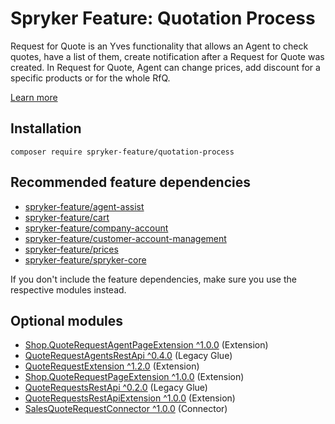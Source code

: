 # Spryker Feature: Quotation Process

Request for Quote is an Yves functionality that allows an Agent to check quotes, have a list of them, create notification after a Request for Quote was created. In Request for Quote, Agent can change prices, add discount for a specific products or for the whole RfQ.

[Learn more](https://docs.spryker.com/docs/scos/user/features/202108.0/quotation-process-feature-overview.html)

## Installation

```
composer require spryker-feature/quotation-process
```

## Recommended feature dependencies
- [spryker-feature/agent-assist](https://github.com/spryker-feature/agent-assist)
- [spryker-feature/cart](https://github.com/spryker-feature/cart)
- [spryker-feature/company-account](https://github.com/spryker-feature/company-account)
- [spryker-feature/customer-account-management](https://github.com/spryker-feature/customer-account-management)
- [spryker-feature/prices](https://github.com/spryker-feature/prices)
- [spryker-feature/spryker-core](https://github.com/spryker-feature/spryker-core)

If you don't include the feature dependencies, make sure you use the respective modules instead.

## Optional modules
- [Shop.QuoteRequestAgentPageExtension ^1.0.0](https://github.com/spryker-shop/quote-request-agent-page-extension) (Extension)
- [QuoteRequestAgentsRestApi ^0.4.0](https://github.com/spryker/quote-request-agents-rest-api) (Legacy Glue)
- [QuoteRequestExtension ^1.2.0](https://github.com/spryker/quote-request-extension) (Extension)
- [Shop.QuoteRequestPageExtension ^1.0.0](https://github.com/spryker-shop/quote-request-page-extension) (Extension)
- [QuoteRequestsRestApi ^0.2.0](https://github.com/spryker/quote-requests-rest-api) (Legacy Glue)
- [QuoteRequestsRestApiExtension ^1.0.0](https://github.com/spryker/quote-requests-rest-api-extension) (Extension)
- [SalesQuoteRequestConnector ^1.0.0](https://github.com/spryker/sales-quote-request-connector) (Connector)
